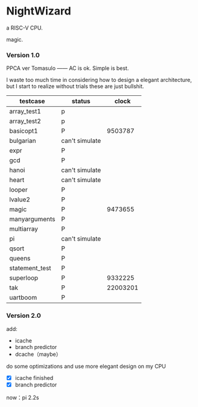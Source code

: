 # NightWizard

a RISC-V CPU.

magic.



### Version 1.0

PPCA ver Tomasulo —— AC is ok. Simple is best.

I waste too much time in considering how to design a elegant architecture, but I start to realize without trials these are just bullshit.



| testcase       | status         | clock    |
| -------------- | -------------- | -------- |
| array_test1    | p              |          |
| array_test2    | p              |          |
| basicopt1      | P              | 9503787  |
| bulgarian      | can't simulate |          |
| expr           | P              |          |
| gcd            | P              |          |
| hanoi          | can't simulate |          |
| heart          | can't simulate |          |
| looper         | P              |          |
| lvalue2        | P              |          |
| magic          | P              | 9473655  |
| manyarguments  | P              |          |
| multiarray     | P              |          |
| pi             | can't simulate |          |
| qsort          | P              |          |
| queens         | P              |          |
| statement_test | P              |          |
| superloop      | P              | 9332225  |
| tak            | P              | 22003201 |
| uartboom       | P              |          |



### Version 2.0

add:

- icache
- branch predictor
- dcache（maybe）

do some optimizations and use more elegant design on my CPU

- [x]  icache finished
- [x]  branch predictor

now：pi 2.2s